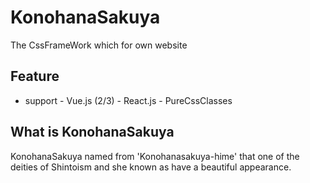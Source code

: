 # KonohanaSakuya

The CssFrameWork which for own website

## Feature
- support
        - Vue.js (2/3)
            - React.js
            - PureCssClasses

## What is KonohanaSakuya
KonohanaSakuya named from 'Konohanasakuya-hime' that one of the deities of Shintoism and she known as have a beautiful appearance.
